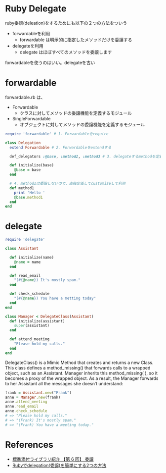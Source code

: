 Ruby Delegate
=====================

ruby委譲(deleation)をするためにも以下の２つの方法をついう

+ forwardableを利用
  + forwardable は明示的に指定したメソッドだけを委譲する
+ delegateを利用
  + delegate はほぼすべてのメソッドを委譲します

forwardableを使うのはいい。delegateを古い

# forwardable

forwardable.rb は、

+ Forwardable
  + クラスに対してメソッドの委譲機能を定義するモジュール
+ SingleForwardable
  + オブジェクトに対してメソッドの委譲機能を定義するモジュール

```rb
require 'forwardable' # 1. Forwardableをrequire

class Delegation
  extend Forwardable # 2. Forwardableをextendする

  def_delegators :@base, :method2, :method3 # 3. delegateするmethodを定義、method1は委譲しない

  def initialize(base)
    @base = base
  end

  # 4. method1は委譲しないので、直接定義してcustomizeして利用
  def method1
    print 'Hello '
    @base.method1
  end
end
```

# delegate

```ruby
require 'delegate'

class Assistant

  def initialize(name)
    @name = name
  end

  def read_email
    "(#{@name}) It's mostly spam."
  end

  def check_schedule
    "(#{@name}) You have a metting today"
  end
end

class Manager < DelegateClass(Assistant)
  def initialize(assistant)
    super(assistant)
  end

  def attend_meeting
    "Please hold my calls."
  end
end
```

DelegateClass() is a Mimic Method that creates and returns a new Class.
This class defines a method_missing() that forwards calls to a wrapped object, such as an Assistant.
Manager inherits this method_missing( ), so it becomes a proxy of the wrapped object.
As a result, the Manager forwards to her Assistant all the messages she doesn’t understand:

```rb
frank = Assistant.new("Frank")
anne = Manager.new(frank)
anne.attend_meeting
anne.read_email
anne.check_schedule
# => "Please hold my calls."
# => "(Frank) It's mostly spam."
# => "(Frank) You have a meeting today."
```


# References

+ [標準添付ライブラリ紹介 【第 6 回】 委譲](http://magazine.rubyist.net/?0012-BundledLibraries)
+ [Rubyでdelegation(委譲)を簡単にする2つの方法](http://qiita.com/w650/items/671cc9c49b2ebf60620d)
